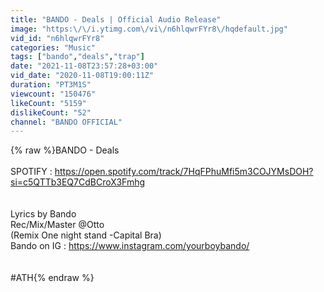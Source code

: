 ```yaml
---
title: "BANDO - Deals | Official Audio Release"
image: "https:\/\/i.ytimg.com\/vi\/n6hlqwrFYr8\/hqdefault.jpg"
vid_id: "n6hlqwrFYr8"
categories: "Music"
tags: ["bando","deals","trap"]
date: "2021-11-08T23:57:28+03:00"
vid_date: "2020-11-08T19:00:11Z"
duration: "PT3M1S"
viewcount: "150476"
likeCount: "5159"
dislikeCount: "52"
channel: "BANDO OFFICIAL"
---
```

{% raw %}BANDO - Deals<br /><br />SPOTIFY : <a rel="nofollow" target="blank" href="https://open.spotify.com/track/7HqFPhuMfi5m3COJYMsDOH?si=c5QTTb3EQ7CdBCroX3Fmhg">https://open.spotify.com/track/7HqFPhuMfi5m3COJYMsDOH?si=c5QTTb3EQ7CdBCroX3Fmhg</a><br /><br /><br />Lyrics by Bando<br />Rec/Mix/Master @Otto<br />(Remix One night stand -Capital Bra)<br />Bando on IG : <a rel="nofollow" target="blank" href="https://www.instagram.com/yourboybando/">https://www.instagram.com/yourboybando/</a><br /><br /><br />#ATH{% endraw %}
